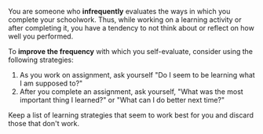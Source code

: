 You are someone who **infrequently** evaluates the ways in which you complete your schoolwork. Thus, while working on a learning activity or after completing it, you have a tendency to not think about or reflect on how well you performed.

To **improve the frequency** with which you self-evaluate, consider using the following strategies:

1.	As you work on assignment, ask yourself "Do I seem to be learning what I am supposed to?"
2.	After you complete an assignment, ask yourself, "What was the most important thing I learned?" or "What can I do better next time?"

Keep a list of learning strategies that seem to work best for you and discard those that don't work.
